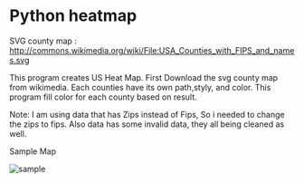 # Python heatmap

SVG county map : http://commons.wikimedia.org/wiki/File:USA_Counties_with_FIPS_and_names.svg

This program creates US Heat Map. First Download the svg county map from wikimedia. Each counties have its own path,styly, and color. This program fill color for each county based on result.

Note:
I am using data that has Zips instead of Fips, So i needed to change the zips to fips. Also data has some invalid data, they all being cleaned as well.


Sample Map



![sample](https://cloud.githubusercontent.com/assets/7586229/5786965/d6363366-9da3-11e4-9f68-04b0349be201.png)





